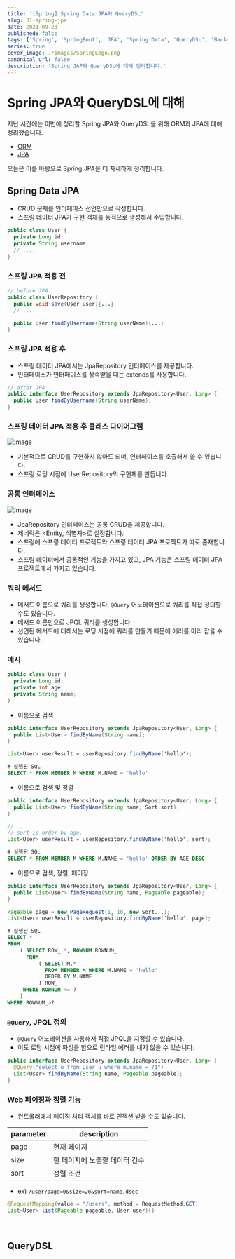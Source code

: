 ```yaml
---
title: '[Spring] Spring Data JPA와 QueryDSL'
slug: 01-spring-jpa
date: 2021-09-23
published: false
tags: ['Spring', 'SpringBoot', 'JPA', 'Spring Data', 'QueryDSL', 'Backend']
series: true
cover_image: ./images/SpringLogo.png
canonical_url: false
description: 'Spring JAP와 QueryDSL에 대해 정리합니다.'
---
```


# Spring JPA와 QueryDSL에 대해

지난 시간에는 이번에 정리할 Spring JPA와 QueryDSL을 위해 ORM과 JPA에 대해 정리했습니다.

- [ORM](https://azderica.github.io/00-db-orm/)
- [JPA](https://azderica.github.io/00-java-jpa/)

오늘은 이를 바탕으로 Spring JPA을 더 자세하게 정리합니다.

## Spring Data JPA

- CRUD 문제를 인터페이스 선언만으로 작성합니다.
- 스프링 데이터 JPA가 구현 객체를 동적으로 생성해서 주입합니다.

```java
public class User {
  private Long id;
  private String username;
  // ....
}
```

### 스프링 JPA 적용 전

```java
// before JPA
public class UserRepository {
  public void save(User user){...}
  // ...

  public User findByUsername(String userName){...}
}
```

### 스프링 JPA 적용 후

- 스프링 데이터 JPA에서는 JpaRepository 인터페이스를 제공합니다.
- 인터페이스가 인터페이스를 상속받을 때는 extends를 사용합니다.

```java
// after JPA
public interface UserRepository extends JpaRepository<User, Long> {
  public User findByUsername(String userName);
}
```

### 스프링 데이터 JPA 적용 후 클래스 다이어그램

![image](https://user-images.githubusercontent.com/42582516/134428743-a9727ffa-3cf1-47ad-bc6d-55e42338ca1d.png)

- 기본적으로 CRUD를 구현하지 않아도 되며, 인터페이스를 호출해서 쓸 수 있습니다.
- 스프링 로딩 시점에 UserRepository의 구현체를 만듭니다.

### 공통 인터페이스

![image](https://user-images.githubusercontent.com/42582516/134432747-fdf6a1a2-ab04-4190-971e-25dfee64a4d4.png)

- JpaRepository 인터페이스는 공통 CRUD을 제공합니다.
- 제네릭은 <Entity, 식별자>로 설정합니다.
- 스프링에 스프링 데이터 프로젝트와 스프링 데이터 JPA 프로젝트가 따로 존재합니다.
- 스프링 데이터에서 공통적인 기능을 가지고 있고, JPA 기능은 스프링 데이터 JPA 프로젝트에서 가지고 있습니다.

### 쿼리 메서드

- 메서드 이름으로 쿼리를 생성합니다. `@Query` 어노테이션으로 쿼리를 직접 정의할 수도 있습니다.
- 메서드 이름만으로 JPQL 쿼리를 생성합니다.
- 선언된 메서드에 대해서는 로딩 시점에 쿼리를 만들기 때문에 에러를 미리 잡을 수 있습니다.

### 예시

```java
public class User {
  private Long id;
  private int age;
  private String name;
}
```

- 이름으로 검색

```java
public interface UserRepository extends JpaRepository<User, Long> {
  public List<User> findByName(String name);
}

List<User> userResult = userRepository.findByName('hello');
```

```sql
# 실행된 SQL
SELECT * FROM MEMBER M WHERE M.NAME = 'hello'
```

- 이름으로 검색 및 정렬

```java
public interface UserRepository extends JpaRepository<User, Long> {
  public List<User> findByName(String name, Sort sort);
}

// ...
// sort is order by age.
List<User> userResult = userRepository.findByName('hello', sort);
```

```sql
# 실행된 SQL
SELECT * FROM MEMBER M WHERE M.NAME = 'hello' ORDER BY AGE DESC
```

- 이름으로 검색, 정렬, 페이징

```java
public interface UserRepository extends JpaRepository<User, Long> {
  public List<User> findByName(String name, Pageable pageable);
}

Pageable page = new PageRequest(1, 10, new Sort...);
List<User> userResult = userRepository.findByName('hello', page);
```

```sql
# 실행된 SQL
SELECT *
FROM
    ( SELECT ROW_.*, ROWNUM ROWNUM_
      FROM
          ( SELECT M.*
            FROM MEMBER M WHERE M.NAME = 'hello'
            OEDER BY M.NAME
          ) ROW_
     WHERE ROWNUM <= ?
    )
WHERE ROWNUM_>?
```

### `@Query`, JPQL 정의

- `@Query` 어노테이션을 사용해서 직접 JPQL을 지정할 수 있습니다.
- 이도 로딩 시점에 파싱을 함으로 런타임 에러를 내지 않을 수 있습니다.

```java
public interface UserRepository extends JpaRepository<User, Long> {
  @Query("select u from User u where m.name = ?1")
  List<User> findByName(String name, Pageable pageable);
}
```

### Web 페이징과 정렬 기능

- 컨트롤러에서 페이징 처리 객체를 바로 인젝션 받을 수도 있습니다.

| parameter | description                    |
| --------- | ------------------------------ |
| page      | 현재 페이지                    |
| size      | 한 페이지에 노출할 데이터 건수 |
| sort      | 정렬 조건                      |

- ex) `/user?page=0&size=20&sort=name,dsec`

```java
@RequestMapping(value = "/users", method = RequestMethod.GET)
List<User> list(Pageable pageable, User user){}
```

<br/>

## QueryDSL
